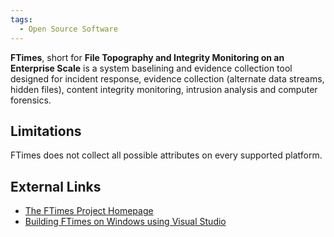 ```yaml
---
tags:
  - Open Source Software
---
```

**FTimes**, short for **File Topography and Integrity Monitoring on an
Enterprise Scale** is a system baselining and evidence collection tool
designed for incident response, evidence collection (alternate data
streams, hidden files), content integrity monitoring, intrusion analysis
and computer forensics.

## Limitations

FTimes does not collect all possible attributes on every supported platform.

## External Links

* [The FTimes Project Homepage](https://ftimes.sourceforge.io/)
* [Building FTimes on Windows using Visual Studio](http://blog.boreas.ro/2007/11/building-ftimes-on-windows-using-visual.html)
